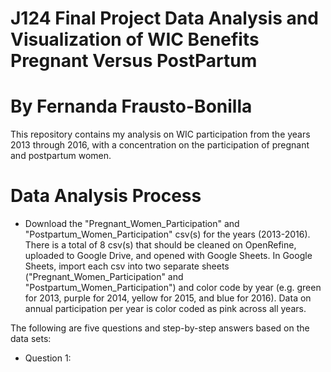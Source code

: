 # J124 Final Project Data Analysis and Visualization of WIC Benefits Pregnant Versus PostPartum
# By Fernanda Frausto-Bonilla
This repository contains my analysis on WIC participation from the years 2013 through 2016, with a concentration on the participation of pregnant and postpartum women. 
# Data Analysis Process
* Download the "Pregnant_Women_Participation" and "Postpartum_Women_Participation" csv(s) for the years (2013-2016). There is a total of 8 csv(s) that should be cleaned on OpenRefine, uploaded to Google Drive, and opened with Google Sheets. In Google Sheets, import each csv into two separate sheets ("Pregnant_Women_Participation" and "Postpartum_Women_Participation") and color code by year (e.g. green for 2013, purple for 2014, yellow for 2015, and blue for 2016). Data on annual participation per year is color coded as pink across all years. 

The following are five questions and step-by-step answers based on the data sets:
* Question 1:
